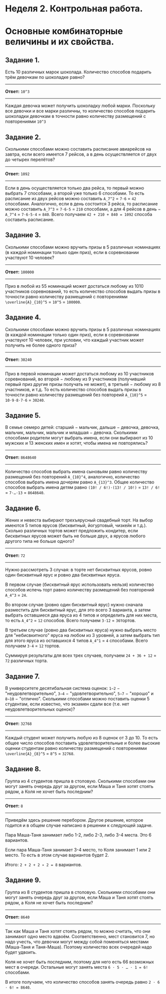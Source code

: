 # Неделя 2. Контрольная работа.
# Основные комбинаторные величины и их свойства.

## Задание 1.

Есть 10 различных марок шоколада. Количество способов подарить трём девочкам по шоколадке равно?

---

**Ответ:**  `10^3`

---

Каждая девочка может получить шоколадку любой марки. Поскольку все девочки и все марки различны, то количество способов подарить шоколадки девочкам в точности равно количеству размещений с повторениями `10^3`

## Задание 2.

Сколькими способами можно составить расписание авиарейсов на завтра, если всего имеется 7 рейсов, а в день осуществляется от двух до четырех перелётов?

---

**Ответ:**  `1092`

---

Если в день осуществляется только два рейса, то первый можно выбрать 7 способами, а второй уже только 6 способами. То есть расписание из двух рейсов можно составить `A_7^2` = `7⋅6` = `42` способами. Аналогично, если в день состоится 3 рейса, то расписание можно составить `A_7^3` = `7⋅6⋅5` = `210` способами, а для 4 рейсов в день − `A_7^4` = `7⋅6⋅5⋅4` = `840`. Всего получаем `42 + 210 + 840 = 1092` способа составить расписание.

## Задание 3.

Сколькими способами можно вручить призы в 5 различных номинациях (в каждой номинации только один приз), если в соревновании участвуют 10 человек?

---

**Ответ:**  `100000`

---

Приз в любой из 55 номинаций может достаться любому из 1010 участников соревнований, то есть количество способов выдать призы в точности равно количеству размещений с повторениями `\overline{A}_{10}^5` = `10^5` = `100000`.

## Задание 4.

Сколькими способами можно вручить призы в 5 различных номинациях (в каждой номинации только один приз), если в соревновании участвуют 10 человек, при условии, что каждый участник может получить не более одного приза?

---

**Ответ:**  `30240`

---

Приз в первой номинации может достаться любому из 10 участников соревнований, во второй − любому из 9 участников (получивший первый приз другие призы получать не может), в третьей − любому из 8 участников, и т.д. То есть количество способов выдать призы в точности равно количеству размещений без повтореий `A_{10}^5` = `10⋅9⋅8⋅7⋅6` = `30240`.

## Задание 5.

В семье семеро детей: старший − мальчик, дальше − девочка, девочка, мальчик, мальчик, мальчик и младшая − девочка. Сколькими способами родители могут выбрать имена, если они выбирают из 10 мужских и 13 женских имен и хотят, чтобы имена не повторялись?

---

**Ответ:**  `8648640`

---

Количество способов выбрать имена сыновьям равно количеству размещений без повторений `A_{10}^4`, аналогично, количество способов выбрать имена дочерям равно `A_{13}^3`. Общее количество способов выбрать имена детям равно `(10! / 6!)⋅(13! / 10!)` = `13! / 6!` = `7⋅…⋅13` = `8648640`.

## Задание 6.

Жених и невеста выбирают трехъярусный свадебный торт. На выбор имеются 5 типов ярусов (бисквитный, йогуртовый, чизкейк и т.д.). Сколько различных тортов может предложить кондитер, если бисквитных ярусов может быть не больше двух, а ярусов любого другого типа не больше одного?

---

**Ответ:**  `72`

---

Нужно рассмотреть 3 случая: в торте нет бисквитных ярусов, ровно один бисквитный ярус и ровно два бисквитных яруса.

В первом случае (бисквитный ярус использовать нельзя) количество способов испечь торт равно количеству размещений без повторений `A_4^3` = `24`.

Во втором случае (ровно один бисквитный ярус) нужно сначала разместить для бисквитный ярус, для это всего 3 варианта, а затем выбрать оставшиеся два яруса из 4 типов и определить для них места, то есть `A_4^2` = `12` способов. Всего получаем `3⋅12` = `36`тортов.

В третьем случае (ровно два бисквитных яруса) нужно выбрать место для "небисвкитного" яруса на любом из 3 уровней, а затем выбрать тип для этого яруса из оставшихся 4 типов `A_4^1` = `4` способами. Всего получаем `3⋅4` = `12` тортов.

Суммируя результаты для всех трех случаев, получаем `24 + 36 + 12` = `72` различных торта.

## Задание 7.

В университете десятибальная система оценок: `1−2` − "неудовлетворительно", `3−4` − "удовлетворительно", `5−7` − "хорошо" и `8−10` − "отлично". Сколькими способами можно поставить оценки 5 студентам, если известно, что экзамен сдали все (т.е. нет неудовлетворительных оценок)?

---

**Ответ:**  `32768`

---

Каждый студент может получить любую из 8 оценок от 3 до 10. То есть общее число способов поставить удовлетворительные и более высокие оценки студентам равно количеству размещений с повторениями `\overline{A}_{8}^5` = `8^5` = `32768`.

## Задание 8.

Группа из 4 студентов пришла в столовую. Сколькими способами они могут занять очередь друг за другом, если Маша и Таня хотят стоять рядом, а Коля не хочет быть последним?

---

**Ответ:**  `8`

---

Приведём здесь решение перебором. Другое решение, которое годится и в общем случае написано в решении к следующей задаче.

Пара Маша-Таня занимает либо 1-2, либо 2-3, либо 3-4 места. Это 6 вариантов.

Если пара Маша-Таня занимает 3-4 место, то Коля занимает 1 или 2 место. То есть в этом случае вариантов будет 2.

Итого: `2 + 2 + 2 ∗ 2 = 8` вариантов.

## Задание 9.

Группа из 8 студентов пришла в столовую. Сколькими способами они могут занять очередь друг за другом, если Маша и Таня хотят стоять рядом, а Коля не хочет быть последним?

---

**Ответ:**  `8640`

---

Так как Маша и Таня хотят стоять рядом, то можно считать, что они занимают одно место вдвоём. Соответственно, мест становится 7, но надо учесть, что девочки могут между собой поменяться местами (Маша-Таня и Таня-Маша). Поэтому количество всех очередей надо будет удвоить.

Коля не хочет быть последним, поэтому для него есть 66 возможных мест в очереди. Остальные могут занять места `6 ⋅ 5 ⋅ … ⋅ 1 = 6!` способами.

В итоге получаем, что количество способов занять очередь равно `2 ⋅ 6 ⋅ 6! = 8640`.
